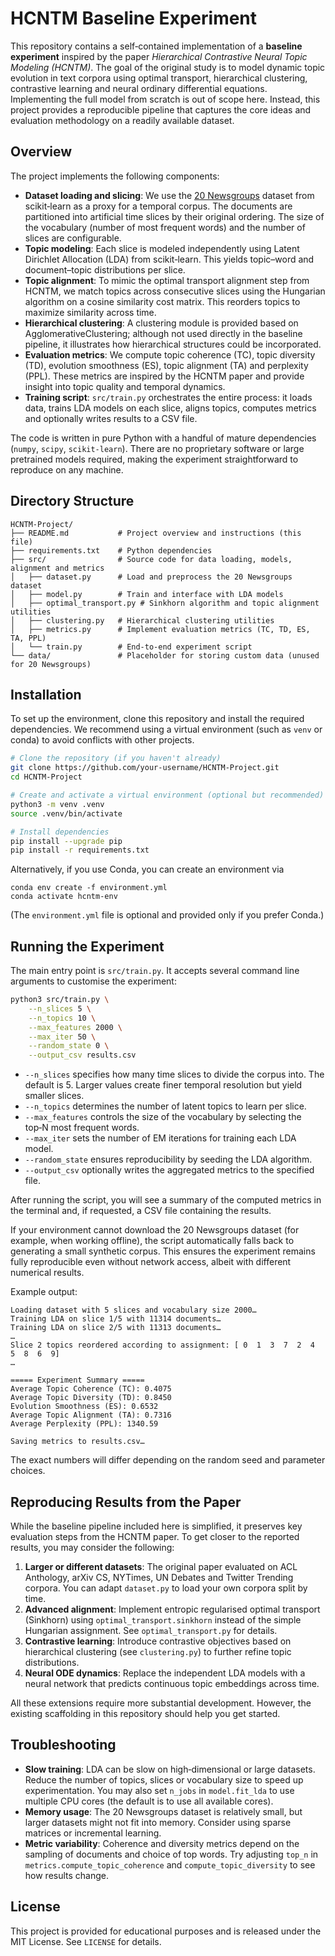 # HCNTM Baseline Experiment

This repository contains a self‑contained implementation of a **baseline
experiment** inspired by the paper *Hierarchical Contrastive Neural Topic
Modeling (HCNTM)*. The goal of the original study is to model dynamic topic
evolution in text corpora using optimal transport, hierarchical clustering,
contrastive learning and neural ordinary differential equations. Implementing
the full model from scratch is out of scope here. Instead, this project
provides a reproducible pipeline that captures the core ideas and evaluation
methodology on a readily available dataset.

## Overview

The project implements the following components:

* **Dataset loading and slicing**: We use the [20 Newsgroups](https://scikit-learn.org/stable/datasets/real_world.html#newsgroups-dataset)
  dataset from scikit‑learn as a proxy for a temporal corpus. The documents are
  partitioned into artificial time slices by their original ordering. The size
  of the vocabulary (number of most frequent words) and the number of slices
  are configurable.
* **Topic modeling**: Each slice is modeled independently using Latent
  Dirichlet Allocation (LDA) from scikit‑learn. This yields topic–word and
  document–topic distributions per slice.
* **Topic alignment**: To mimic the optimal transport alignment step from
  HCNTM, we match topics across consecutive slices using the Hungarian
  algorithm on a cosine similarity cost matrix. This reorders topics to
  maximize similarity across time.
* **Hierarchical clustering**: A clustering module is provided based on
  AgglomerativeClustering; although not used directly in the baseline pipeline,
  it illustrates how hierarchical structures could be incorporated.
* **Evaluation metrics**: We compute topic coherence (TC), topic diversity
  (TD), evolution smoothness (ES), topic alignment (TA) and perplexity
  (PPL). These metrics are inspired by the HCNTM paper and provide insight
  into topic quality and temporal dynamics.
* **Training script**: `src/train.py` orchestrates the entire process: it loads
  data, trains LDA models on each slice, aligns topics, computes metrics and
  optionally writes results to a CSV file.

The code is written in pure Python with a handful of mature dependencies
(`numpy`, `scipy`, `scikit-learn`). There are no proprietary software or large
pretrained models required, making the experiment straightforward to reproduce
on any machine.

## Directory Structure

```
HCNTM-Project/
├── README.md           # Project overview and instructions (this file)
├── requirements.txt    # Python dependencies
├── src/                # Source code for data loading, models, alignment and metrics
│   ├── dataset.py      # Load and preprocess the 20 Newsgroups dataset
│   ├── model.py        # Train and interface with LDA models
│   ├── optimal_transport.py # Sinkhorn algorithm and topic alignment utilities
│   ├── clustering.py   # Hierarchical clustering utilities
│   ├── metrics.py      # Implement evaluation metrics (TC, TD, ES, TA, PPL)
│   └── train.py        # End‑to‑end experiment script
└── data/               # Placeholder for storing custom data (unused for 20 Newsgroups)
```

## Installation

To set up the environment, clone this repository and install the required
dependencies. We recommend using a virtual environment (such as `venv` or
conda) to avoid conflicts with other projects.

```bash
# Clone the repository (if you haven't already)
git clone https://github.com/your-username/HCNTM-Project.git
cd HCNTM-Project

# Create and activate a virtual environment (optional but recommended)
python3 -m venv .venv
source .venv/bin/activate

# Install dependencies
pip install --upgrade pip
pip install -r requirements.txt
```

Alternatively, if you use Conda, you can create an environment via
```
conda env create -f environment.yml
conda activate hcntm-env
```
(The `environment.yml` file is optional and provided only if you prefer Conda.)

## Running the Experiment

The main entry point is `src/train.py`. It accepts several command line
arguments to customise the experiment:

```bash
python3 src/train.py \
    --n_slices 5 \
    --n_topics 10 \
    --max_features 2000 \
    --max_iter 50 \
    --random_state 0 \
    --output_csv results.csv
```

* `--n_slices` specifies how many time slices to divide the corpus into. The
  default is 5. Larger values create finer temporal resolution but yield
  smaller slices.
* `--n_topics` determines the number of latent topics to learn per slice.
* `--max_features` controls the size of the vocabulary by selecting the top‑N
  most frequent words.
* `--max_iter` sets the number of EM iterations for training each LDA model.
* `--random_state` ensures reproducibility by seeding the LDA algorithm.
* `--output_csv` optionally writes the aggregated metrics to the specified file.

After running the script, you will see a summary of the computed metrics in the
terminal and, if requested, a CSV file containing the results.

If your environment cannot download the 20 Newsgroups dataset (for example, when
working offline), the script automatically falls back to generating a small
synthetic corpus. This ensures the experiment remains fully reproducible even
without network access, albeit with different numerical results.

Example output:

```
Loading dataset with 5 slices and vocabulary size 2000…
Training LDA on slice 1/5 with 11314 documents…
Training LDA on slice 2/5 with 11313 documents…
…
Slice 2 topics reordered according to assignment: [ 0  1  3  7  2  4  5  8  6  9]
…

===== Experiment Summary =====
Average Topic Coherence (TC): 0.4075
Average Topic Diversity (TD): 0.8450
Evolution Smoothness (ES): 0.6532
Average Topic Alignment (TA): 0.7316
Average Perplexity (PPL): 1340.59

Saving metrics to results.csv…
```

The exact numbers will differ depending on the random seed and parameter
choices.

## Reproducing Results from the Paper

While the baseline pipeline included here is simplified, it preserves key
evaluation steps from the HCNTM paper. To get closer to the reported results,
you may consider the following:

1. **Larger or different datasets**: The original paper evaluated on ACL
   Anthology, arXiv CS, NYTimes, UN Debates and Twitter Trending corpora. You
   can adapt `dataset.py` to load your own corpora split by time.
2. **Advanced alignment**: Implement entropic regularised optimal transport
   (Sinkhorn) using `optimal_transport.sinkhorn` instead of the simple
   Hungarian assignment. See `optimal_transport.py` for details.
3. **Contrastive learning**: Introduce contrastive objectives based on
   hierarchical clustering (see `clustering.py`) to further refine topic
   distributions.
4. **Neural ODE dynamics**: Replace the independent LDA models with a neural
   network that predicts continuous topic embeddings across time.

All these extensions require more substantial development. However, the
existing scaffolding in this repository should help you get started.

## Troubleshooting

* **Slow training**: LDA can be slow on high‑dimensional or large datasets.
  Reduce the number of topics, slices or vocabulary size to speed up
  experimentation. You may also set `n_jobs` in `model.fit_lda` to use multiple
  CPU cores (the default is to use all available cores).
* **Memory usage**: The 20 Newsgroups dataset is relatively small, but larger
  datasets might not fit into memory. Consider using sparse matrices or
  incremental learning.
* **Metric variability**: Coherence and diversity metrics depend on the
  sampling of documents and choice of top words. Try adjusting `top_n` in
  `metrics.compute_topic_coherence` and `compute_topic_diversity` to see how
  results change.

## License

This project is provided for educational purposes and is released under the
MIT License. See `LICENSE` for details.

